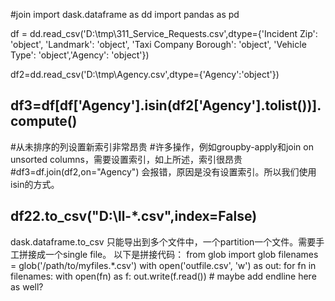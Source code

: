 #join
import dask.dataframe as dd
import pandas as pd

df = dd.read_csv('D:\\tmp\\311_Service_Requests.csv',dtype={'Incident Zip': 'object',
       'Landmark': 'object',
       'Taxi Company Borough': 'object',
       'Vehicle Type': 'object','Agency': 'object'})

df2=dd.read_csv('D:\\tmp\\Agency.csv',dtype={'Agency':'object'})

df3=df[df['Agency'].isin(df2['Agency'].tolist())].compute()
-------------------
#从未排序的列设置新索引非常昂贵
#许多操作，例如groupby-apply和join on unsorted columns，需要设置索引，如上所述，索引很昂贵
#df3=df.join(df2,on="Agency") 会报错，原因是没有设置索引。所以我们使用isin的方式。

df22.to_csv("D:\\ll-*.csv",index=False)
------------------------------
dask.dataframe.to_csv 只能导出到多个文件中，一个partition一个文件。需要手工拼接成一个single file。
以下是拼接代码：
from glob import glob
filenames = glob('/path/to/myfiles.*.csv')
with open('outfile.csv', 'w') as out:
    for fn in filenames:
        with open(fn) as f:
            out.write(f.read())  # maybe add endline here as well?




